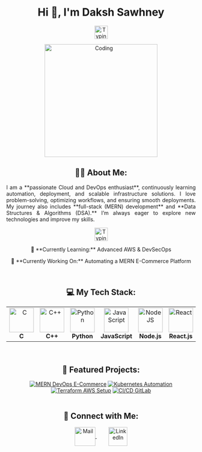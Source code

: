 <h1 align="center">Hi 👋, I'm Daksh Sawhney</h1>
<p align="center">
   <img src="https://readme-typing-svg.demolab.com?font=Roboto+Slab&color=%237E3ACE&size=30&center=true&vCenter=true&width=450&duration=1500&pause=1000&lines=Cloud+DevOps+Enthusiast;MERN+Stack+Developer;DSA+Enthusiast" width="auto" height="35" alt="Typing"/>
</p>
<p align="center">
  <img src="https://res.cloudinary.com/dry07iyvo/image/upload/v1735366890/coding_utrxxa.gif" width="300" height="auto" alt="Coding"/>
</p>
<h2 align="center">👨‍💻 About Me:</h2>
<p align="justify">I am a **passionate Cloud and DevOps enthusiast**, continuously learning automation, deployment, and scalable infrastructure solutions. I love problem-solving, optimizing workflows, and ensuring smooth deployments. My journey also includes **full-stack (MERN) development** and **Data Structures & Algorithms (DSA).** I’m always eager to explore new technologies and improve my skills.</p>
<p align="center">
   <img src="https://readme-typing-svg.demolab.com?font=Roboto+Slab&color=%237E3ACE&size=30&center=true&vCenter=true&width=450&duration=1500&pause=1000&lines=Cloud+Computing;DevOps;Kubernetes;AWS;CI/CD+Automation" width="auto" height="35" alt="Typing"/>
</p>
<p align="center">🌱 **Currently Learning:** Advanced AWS & DevSecOps</p>
<p align="center">🚀 **Currently Working On:** Automating a MERN E-Commerce Platform</p>
<br>
<h2 align="center">💻 My Tech Stack:</h2>
<table align="center">
<tr>
   <td align="center"><img src="https://cdn.worldvectorlogo.com/logos/c-1.svg" width="65" height="65" alt="C"/><br><b>C</b></td>
   <td align="center"><img src="https://cdn.worldvectorlogo.com/logos/c.svg" width="65" height="65" alt="C++"/><br><b>C++</b></td>
   <td align="center"><img src="https://cdn.worldvectorlogo.com/logos/python-5.svg" width="65" height="65" alt="Python"/><br><b>Python</b></td>
   <td align="center"><img src="https://cdn.worldvectorlogo.com/logos/javascript.svg" width="65" height="65" alt="JavaScript"/><br><b>JavaScript</b></td>
   <td align="center"><img src="https://cdn.worldvectorlogo.com/logos/nodejs-icon.svg" width="65" height="65" alt="NodeJS"/><br><b>Node.js</b></td>
   <td align="center"><img src="https://cdn.worldvectorlogo.com/logos/react-1.svg" width="65" height="65" alt="React"/><br><b>React.js</b></td>
   <td align="center"><img src="https://cdn.worldvectorlogo.com/logos/mongodb-icon-1-1.svg" width="65" height="65" alt="MongoDB"/><br><b>MongoDB</b></td>
   <td align="center"><img src="https://cdn.worldvectorlogo.com/logos/docker-icon.svg" width="65" height="65" alt="Docker"/><br><b>Docker</b></td>
   <td align="center"><img src="https://cdn.worldvectorlogo.com/logos/kubernetes.svg" width="65" height="65" alt="Kubernetes"/><br><b>Kubernetes</b></td>
   <td align="center"><img src="https://cdn.worldvectorlogo.com/logos/aws-2.svg" width="65" height="65" alt="AWS"/><br><b>AWS</b></td>
   <td align="center"><img src="https://cdn.worldvectorlogo.com/logos/terraform-enterprise.svg" width="65" height="65" alt="Terraform"/><br><b>Terraform</b></td>
   <td align="center"><img src="https://cdn.worldvectorlogo.com/logos/git-icon.svg" width="65" height="65" alt="Git"/><br><b>Git</b></td>
</tr>
</table>
<br>
<h2 align="center">📕 Featured Projects:</h2>
<div align="center">
<a href="[https://github.com/dakshsir/mern-ecommerce-devops](https://github.com/dakshsawhneyy/WearSphere-Ecommerce-MERN)"><img src="https://github-readme-stats.vercel.app/api/pin/?username=dakshsir&repo=mern-ecommerce-devops&theme=transparent" alt="MERN DevOps E-Commerce"></a>
<a href="https://github.com/dakshsir/kubernetes-cluster-automation"><img src="https://github-readme-stats.vercel.app/api/pin/?username=dakshsir&repo=kubernetes-cluster-automation&theme=transparent" alt="Kubernetes Automation"></a>
<a href="https://github.com/dakshsir/terraform-aws-setup"><img src="https://github-readme-stats.vercel.app/api/pin/?username=dakshsir&repo=terraform-aws-setup&theme=transparent" alt="Terraform AWS Setup"></a>
<a href="https://github.com/dakshsir/cicd-gitlab"><img src="https://github-readme-stats.vercel.app/api/pin/?username=dakshsir&repo=cicd-gitlab&theme=transparent" alt="CI/CD GitLab"></a>
</div>
<br>
<h2 align="center">🔗 Connect with Me:</h2>
<p align="center">
  <a href="mailto:dakshsawhneyy@gmail.com">
    <img align="center" src="https://cdn.worldvectorlogo.com/logos/official-gmail-icon-2020-.svg" width="55" height="50" alt="Mail" />
  </a>
  &nbsp;&nbsp;&nbsp;
  &nbsp;&nbsp;&nbsp;
  <a href="https://www.linkedin.com/in/daksh-sawhney-5ab5862b5/">
    <img align="center" src="https://cdn.worldvectorlogo.com/logos/linkedin-icon-3.svg" width="50" height="50" alt="LinkedIn"/>
  </a>
</p>
